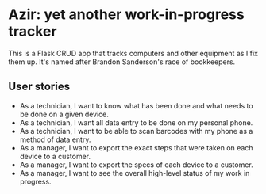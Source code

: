 # Azir: yet another work-in-progress tracker
This is a Flask CRUD app that tracks computers and other equipment as I fix them up.
It's named after Brandon Sanderson's race of bookkeepers.

## User stories
- As a technician, I want to know what has been done and what needs to be done on a given device.
- As a technician, I want all data entry to be done on my personal phone.
- As a technician, I want to be able to scan barcodes with my phone as a method of data entry.
- As a manager, I want to export the exact steps that were taken on each device to a customer.
- As a manager, I want to export the specs of each device to a customer.
- As a manager, I want to see the overall high-level status of my work in progress.